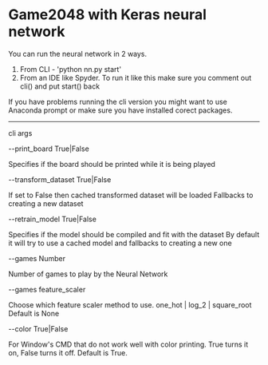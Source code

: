 # Game2048 with Keras neural network

You can run the neural network in 2 ways.

1. From CLI - 'python nn.py start'
2. From an IDE like Spyder. To run it like this make sure you comment out cli() and put start() back

If you have problems running the cli version you might want to use Anaconda prompt
or make sure you have installed corect packages.

*******
cli args

--print_board True|False

  Specifies if the board should be printed while it is being played

--transform_dataset True|False

  If set to False then cached transformed dataset will be loaded
  Fallbacks to creating a new dataset

--retrain_model True|False

  Specifies if the model should be compiled and fit with the dataset
  By default it will try to use a cached model and fallbacks to creating a new one

--games Number

  Number of games to play by the Neural Network

--games feature_scaler

  Choose which feature scaler method to use.
  one_hot | log_2 | square_root
  Default is None

--color True|False

  For Window's CMD that do not work well with color printing. True turns it on,
  False turns it off. Default is True.